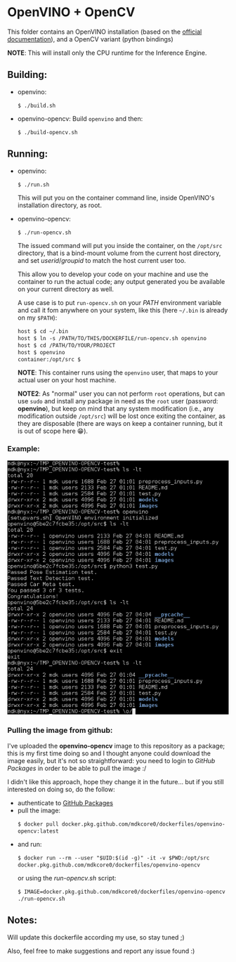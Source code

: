 # OpenVINO + OpenCV
This folder contains an OpenVINO installation (based on the [official documentation](https://docs.openvinotoolkit.org/latest/_docs_install_guides_installing_openvino_docker_linux.html)), and a OpenCV variant (python bindings)

**NOTE**: This will install only the CPU runtime for the Inference Engine.

## Building:
- openvino:
    ```
    $ ./build.sh
    ```

- openvino-opencv:
    Build `openvino` and then:
    ```
    $ ./build-opencv.sh
    ```

## Running:
- openvino:
    ```
    $ ./run.sh
    ```
    This will put you on the container command line, inside OpenVINO's installation directory, as root.

- openvino-opencv:
    ```
    $ ./run-opencv.sh
    ```
    The issued command will put you inside the container, on the `/opt/src` directory, that is a bind-mount volume from the current host directory, and set *userid*/*groupid* to match the host current user too.

    This allow you to develop your code on your machine and use the container to run the actual code; any output generated you be available on your current directory as well.

    A use case is to put `run-opencv.sh` on your *PATH* environment variable and call it fom anywhere on your system, like this (here `~/.bin` is already on my `$PATH`):
    ```
    host $ cd ~/.bin
    host $ ln -s /PATH/TO/THIS/DOCKERFILE/run-opencv.sh openvino
    host $ cd /PATH/TO/YOUR/PROJECT
    host $ openvino
    container:/opt/src $
    ```

    **NOTE**: This container runs using the `openvino` user, that maps to your actual user on your host machine.

    **NOTE2**: As "normal" user you can not perform `root` operations, but can use `sudo` and install any package in need as the `root` user (password: **openvino**), but keep on mind that any system modification (i.e., any modification outside `/opt/src`) will be lost once exiting the container, as they are disposable (there are ways on keep a container running, but it is out of scope here :grin:).

### Example:
![](./images/openvino-opencv.png)

### Pulling the image from github:
I've uploaded the **openvino-opencv** image to this repository as a package; this is my first time doing so and I thought anyone could download the image easily, but it's not so straightforward: you need to login to *GitHub Packages* in order to be able to pull the image :/

I didn't like this approach, hope they change it in the future... but if you still interested on doing so, do the follow:

- authenticate to [GitHub Packages](https://help.github.com/en/packages/using-github-packages-with-your-projects-ecosystem/configuring-docker-for-use-with-github-packages#authenticating-to-github-packages)
- pull the image:
    ```
    $ docker pull docker.pkg.github.com/mdkcore0/dockerfiles/openvino-opencv:latest
    ```
- and run:
    ```
    $ docker run --rm --user "$UID:$(id -g)" -it -v $PWD:/opt/src docker.pkg.github.com/mdkcore0/dockerfiles/openvino-opencv
    ```
    or using the *run-opencv.sh* script:
    ```
    $ IMAGE=docker.pkg.github.com/mdkcore0/dockerfiles/openvino-opencv ./run-opencv.sh
    ```

## Notes:
Will update this dockerfile according my use, so stay tuned ;)

Also, feel free to make suggestions and report any issue found :)
